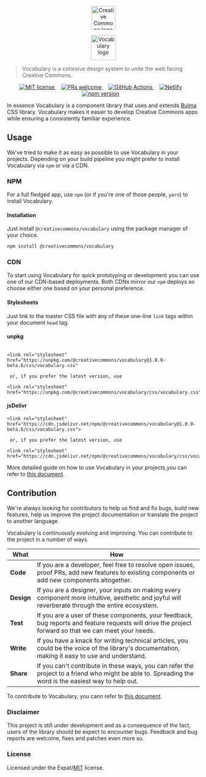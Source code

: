 <p align="center">
  <a href="https://creativecommons.org/" class="readme-cc-logo">
    <img
      alt="Creative Commons logo"
      src="https://raw.githubusercontent.com/creativecommons/vocabulary/master/readme_assets/cc_logo.png"
      height="62px"/>
  </a>
</p>
<p align="center">
  <a href="https://creativecommons.github.io/vocabulary/" class="readme-vocabulary-logo">
    <img
      alt="Vocabulary logo"
      src="https://raw.githubusercontent.com/creativecommons/vocabulary/master/readme_assets/vocabulary_logo.svg?sanitize=true"
      height="65px"/>
  </a>
</p>

> Vocabulary is a cohesive design system to unite the web facing Creative Commons.

<p align="center">
  <a
    href="https://github.com/creativecommons/vocabulary/blob/master/LICENSE"
    style="margin-right: 1em;">
    <img alt="MIT license" src="https://img.shields.io/github/license/creativecommons/vocabulary.svg?color=brightgreen"/>
  </a>
  <a
    href="https://github.com/creativecommons/vocabulary/blob/master/CONTRIBUTING.md"
    style="margin-right: 1em;">
    <img alt="PRs welcome" src="https://img.shields.io/badge/PRs-welcome-brightgreen.svg"/>
  </a>
  <a
    href="https://github.com/creativecommons/vocabulary/actions"
    style="margin-right: 1em;">
    <img alt="GitHub Actions" src="https://img.shields.io/github/workflow/status/creativecommons/vocabulary/vocabulary-ci/master?label=vocabulary-ci"/>
  </a>
  <a 
    href="https://cc-vocabulary.netlify.com"
    style="margin-right: 1em;">
    <img alt="Netlify" src="https://img.shields.io/netlify/fcee0dba-9c91-450d-96e5-82494e6b3af9"/>
  </a>
  <a
    href="https://www.npmjs.com/package/@creativecommons/vocabulary"
    style="margin-right: 1em;">
    <img alt="npm version" src="https://img.shields.io/npm/v/@creativecommons/vocabulary?color=brightgreen"/>
  </a>
</p>

In essence Vocabulary is a component library that uses and extends [Bulma](https://bulma.io/) CSS library.
Vocabulary makes it easier to develop Creative Commons apps while ensuring a consistently familiar experience.

## Usage

We've tried to make it as easy as possible to use Vocabulary in your projects. Depending on your build pipeline you
might prefer to install Vocabulary via `npm` or via a CDN.

### NPM

For a full fledged app, use `npm` (or if you're one of those people, `yarn`) to install Vocabulary.


#### Installation

Just install `@creativecommons/vocabulary` using the package manager of your choice.

```bash
npm install @creativecommons/vocabulary
```

### CDN

To start using Vocabulary for quick prototyping or development you can use one of our CDN-based deployments. Both CDNs
mirror our `npm` deploys so choose either one based on your personal preference.

#### Stylesheets

Just link to the master CSS file with any of these one-line `link` tags within your document `head` tag.

#### unpkg

```

<link rel="stylesheet" href="https://unpkg.com/@creativecommons/vocabulary@1.0.0-beta.6/css/vocabulary.css"

 or, if you prefer the latest version, use 

<link rel="stylesheet" href="https://unpkg.com/@creativecommons/vocabulary/css/vocabulary.css">
```

#### jsDelivr

```
<link rel="stylesheet" href="https://cdn.jsdelivr.net/npm/@creativecommons/vocabulary@1.0.0-beta.6/css/vocabulary.css">

 or, if you prefer the latest version, use

<link rel="stylesheet" href="https://cdn.jsdelivr.net/npm/@creativecommons/vocabulary/css/vocabulary.css">
```

More detailed guide on how to use Vocabulary in your projects,you can refer to [this document](https://cc-vocabulary.netlify.com/?path=/docs/vocabulary-usage--page).



## Contribution

We're always looking for contributors to help us find and fix bugs, build new
features, help us improve the project documentation or translate the project to
another language.

Vocabulary is continuously evolving and improving. You can contribute to the
project in a number of ways.

| What | How |
|-|-|
| **Code**      | If you are a developer, feel free to resolve open issues, proof PRs, add new features to existing components or add new components altogether. |
| **Design**    | If you are a designer, your inputs on making every component more intuitive, aesthetic and joyful will reverberate through the entire ecosystem. |
| **Test**      | If you are a user of these components, your feedback, bug reports and feature requests will drive the project forward so that we can meet your needs. |
| **Write**     | If you have a knack for writing technical articles, you could be the voice of the library's documentation, making it easy to use and understand. |
| **Share**     | If you can't contribute in these ways, you can refer the project to a friend who might be able to. Spreading the word is the easiest way to help out. |

To contribute to Vocabulary, you cann refer to [this document](https://cc-vocabulary.netlify.com/?path=/docs/vocabulary-contribution--page).


### Disclaimer

This project is still under development and as a consequence of the fact, users
of the library should be expect to encounter bugs. Feedback and bug reports are
welcome, fixes and patches even more so.

### License

Licensed under the Expat/[MIT](http://www.opensource.org/licenses/MIT) license.
